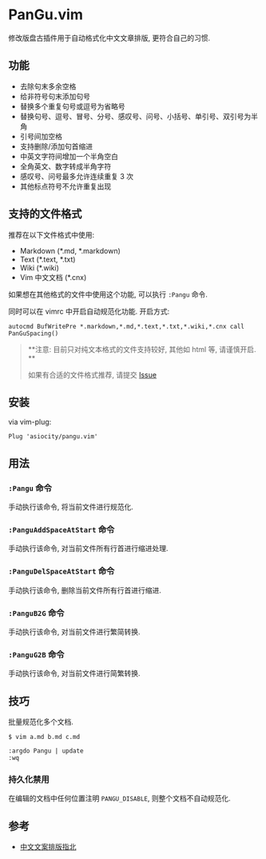 
# PanGu.vim

修改版盘古插件用于自动格式化中文文章排版, 更符合自己的习惯.

## 功能

* 去除句末多余空格
* 给非符号句末添加句号
* 替换多个重复句号或逗号为省略号
* 替换句号、逗号、冒号、分号、感叹号、问号、小括号、单引号、双引号为半角
* 引号间加空格
* 支持删除/添加句首缩进
* 中英文字符间增加一个半角空白
* 全角英文、数字转成半角字符
* 感叹号、问号最多允许连续重复 3 次
* 其他标点符号不允许重复出现

## 支持的文件格式

推荐在以下文件格式中使用:

* Markdown (*.md, *.markdown)
* Text (*.text, *.txt)
* Wiki (*.wiki)
* Vim 中文文档 (*.cnx)

如果想在其他格式的文件中使用这个功能, 可以执行 `:Pangu` 命令.

同时可以在 vimrc 中开启自动规范化功能. 开启方式:

```viml
autocmd BufWritePre *.markdown,*.md,*.text,*.txt,*.wiki,*.cnx call PanGuSpacing()
```

> **注意: 目前只对纯文本格式的文件支持较好, 其他如 html 等, 请谨慎开启. **
>
> 如果有合适的文件格式推荐, 请提交 [Issue](https://github.com/hotoo/pangu.vim/issues)

## 安装

via vim-plug:

```
Plug 'asiocity/pangu.vim'
```

## 用法

### `:Pangu` 命令

手动执行该命令, 将当前文件进行规范化.

### `:PanguAddSpaceAtStart` 命令

手动执行该命令, 对当前文件所有行首进行缩进处理.

### `:PanguDelSpaceAtStart` 命令

手动执行该命令, 删除当前文件所有行首进行缩进.

### `:PanguB2G` 命令

手动执行该命令, 对当前文件进行繁简转换.

### `:PanguG2B` 命令

手动执行该命令, 对当前文件进行简繁转换.

## 技巧

批量规范化多个文档.

```
$ vim a.md b.md c.md

:argdo Pangu | update
:wq
```

### 持久化禁用

在编辑的文档中任何位置注明 `PANGU_DISABLE`, 则整个文档不自动规范化.

## 参考

* [中文文案排版指北](https://github.com/sparanoid/chinese-copywriting-guidelines)

